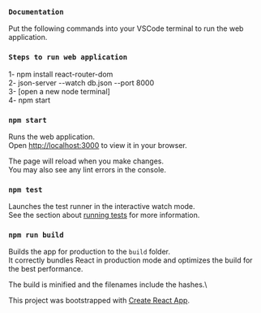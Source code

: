 ### `Documentation`

Put the following commands into your VSCode terminal to run the web application.

### `Steps to run web application`

1- npm install react-router-dom \
2- json-server --watch db.json --port 8000 \
3- [open a new node terminal] \
4- npm start

### `npm start`

Runs the web application.\
Open [http://localhost:3000](http://localhost:3000) to view it in your browser.

The page will reload when you make changes.\
You may also see any lint errors in the console.

### `npm test`

Launches the test runner in the interactive watch mode.\
See the section about [running tests](https://facebook.github.io/create-react-app/docs/running-tests) for more information.

### `npm run build`

Builds the app for production to the `build` folder.\
It correctly bundles React in production mode and optimizes the build for the best performance.

The build is minified and the filenames include the hashes.\

This project was bootstrapped with [Create React App](https://github.com/facebook/create-react-app).
